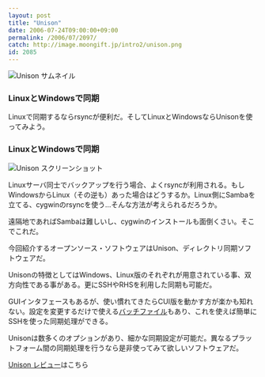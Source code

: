 ```yaml
---
layout: post
title: "Unison"
date: 2006-07-24T09:00:00+09:00
permalink: /2006/07/2097/
catch: http://image.moongift.jp/intro2/unison.png
id: 2085
---
```

 ![Unison サムネイル](http://image.moongift.jp/intro2/unison.t.png "Unison サムネイル")
  

### LinuxとWindowsで同期
  
Linuxで同期するならrsyncが便利だ。そしてLinuxとWindowsならUnisonを使ってみよう。  
<!--more-->  

### LinuxとWindowsで同期
  

![Unison スクリーンショット](http://image.moongift.jp/intro2/unison.png "Unison スクリーンショット")

  

Linuxサーバ同士でバックアップを行う場合、よくrsyncが利用される。もしWindowsからLinux（その逆も）あった場合はどうするか。Linux側にSambaを立てる、cygwinのrsyncを使う…そんな方法が考えられるだろうか。

  

遠隔地であればSambaは難しいし、cygwinのインストールも面倒くさい。そこでこれだ。

  

今回紹介するオープンソース・ソフトウェアはUnison、ディレクトリ同期ソフトウェアだ。

  

Unisonの特徴としてはWindows、Linux版のそれぞれが用意されている事、双方向性である事がある。更にSSHやRHSを利用した同期も可能だ。

  

GUIインタフェースもあるが、使い慣れてきたらCUI版を動かす方が楽かも知れない。設定を変更するだけで使える[バッチファイル](http://www.spurtle.net/unison/)もあり、これを使えば簡単にSSHを使った同期処理ができる。

  

Unisonは数多くのオプションがあり、細かな同期設定が可能だ。異なるプラットフォーム間の同期処理を行うなら是非使ってみて欲しいソフトウェアだ。

  

[Unison レビュー](http://oss.moongift.jp/review/i-2099.html)はこちら

